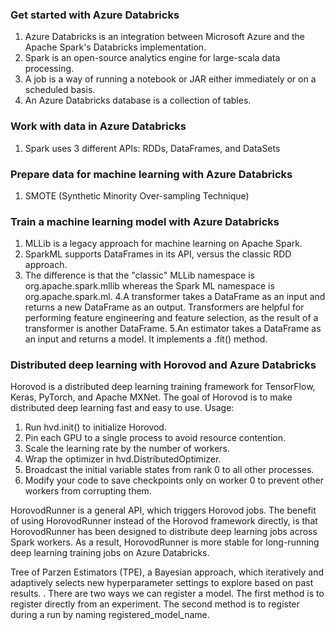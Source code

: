 ### Get started with Azure Databricks
1. Azure Databricks is an integration between Microsoft Azure and the Apache Spark's Databricks implementation.
2. Spark is an open-source analytics engine for large-scala data processing.
3. A job is a way of running a notebook or JAR either immediately or on a scheduled basis.
4. An Azure Databricks database is a collection of tables.

### Work with data in Azure Databricks
1. Spark uses 3 different APIs: RDDs, DataFrames, and DataSets

### Prepare data for machine learning with Azure Databricks
1. SMOTE (Synthetic Minority Over-sampling Technique)

### Train a machine learning model with Azure Databricks
1. MLLib is a legacy approach for machine learning on Apache Spark. 
2. SparkML supports DataFrames in its API, versus the classic RDD approach.
3. The difference is that the "classic" MLLib namespace is org.apache.spark.mllib whereas the Spark ML namespace is org.apache.spark.ml.
4.A transformer takes a DataFrame as an input and returns a new DataFrame as an output. Transformers are helpful for performing feature engineering and feature selection, as the result of a transformer is another DataFrame.
5.An estimator takes a DataFrame as an input and returns a model. It implements a .fit() method.

### Distributed deep learning with Horovod and Azure Databricks
Horovod is a distributed deep learning training framework for TensorFlow, Keras, PyTorch, and Apache MXNet. The goal of Horovod is to make distributed deep learning fast and easy to use.
Usage:
1. Run hvd.init() to initialize Horovod.
2. Pin each GPU to a single process to avoid resource contention.
3. Scale the learning rate by the number of workers.
4. Wrap the optimizer in hvd.DistributedOptimizer.
5. Broadcast the initial variable states from rank 0 to all other processes.
6. Modify your code to save checkpoints only on worker 0 to prevent other workers from corrupting them.

HorovodRunner is a general API, which triggers Horovod jobs. The benefit of using HorovodRunner instead of the Horovod framework directly, is that HorovodRunner has been designed to distribute deep learning jobs across Spark workers. As a result, HorovodRunner is more stable for long-running deep learning training jobs on Azure Databricks.

Tree of Parzen Estimators (TPE), a Bayesian approach, which iteratively and adaptively selects new hyperparameter settings to explore based on past results.
. There are two ways we can register a model. The first method is to register directly from an experiment.
The second method is to register during a run by naming registered_model_name.
